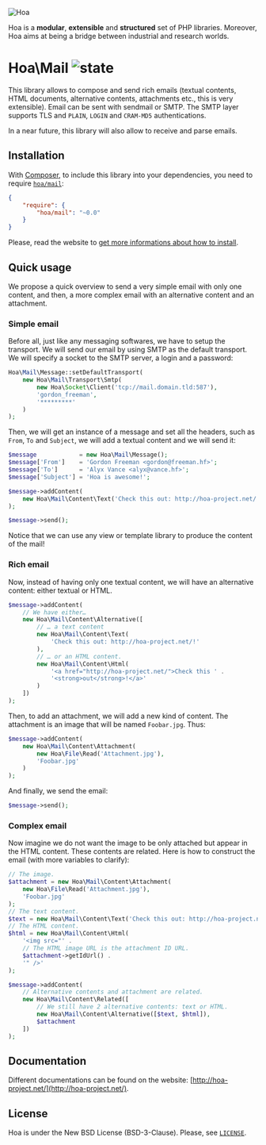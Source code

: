 ![Hoa](http://static.hoa-project.net/Image/Hoa_small.png)

Hoa is a **modular**, **extensible** and **structured** set of PHP libraries.
Moreover, Hoa aims at being a bridge between industrial and research worlds.

# Hoa\Mail ![state](http://central.hoa-project.net/State/Mail)

This library allows to compose and send rich emails (textual contents, HTML
documents, alternative contents, attachments etc., this is very extensible).
Email can be sent with sendmail or SMTP. The SMTP layer supports TLS and
`PLAIN`, `LOGIN` and `CRAM-MD5` authentications.

In a near future, this library will also allow to receive and parse emails.

## Installation

With [Composer](http://getcomposer.org/), to include this library into your
dependencies, you need to require
[`hoa/mail`](https://packagist.org/packages/hoa/mail):

```json
{
    "require": {
        "hoa/mail": "~0.0"
    }
}
```

Please, read the website to [get more informations about how to
install](http://hoa-project.net/Source.html).

## Quick usage

We propose a quick overview to send a very simple email with only one content,
and then, a more complex email with an alternative content and an attachment.

### Simple email

Before all, just like any messaging softwares, we have to setup the transport.
We will send our email by using SMTP as the default transport. We will specify a
socket to the SMTP server, a login and a password:

```php
Hoa\Mail\Message::setDefaultTransport(
    new Hoa\Mail\Transport\Smtp(
        new Hoa\Socket\Client('tcp://mail.domain.tld:587'),
        'gordon_freeman',
        '*********'
    )
);
```

Then, we will get an instance of a message and set all the headers, such as
`From`, `To` and `Subject`, we will add a textual content and we will send it:

```php
$message            = new Hoa\Mail\Message();
$message['From']    = 'Gordon Freeman <gordon@freeman.hf>';
$message['To']      = 'Alyx Vance <alyx@vance.hf>';
$message['Subject'] = 'Hoa is awesome!';

$message->addContent(
    new Hoa\Mail\Content\Text('Check this out: http://hoa-project.net/!')
);

$message->send();
```

Notice that we can use any view or template library to produce the content of
the mail!

### Rich email

Now, instead of having only one textual content, we will have an alternative
content: either textual or HTML.

```php
$message->addContent(
    // We have either…
    new Hoa\Mail\Content\Alternative([
        // … a text content
        new Hoa\Mail\Content\Text(
            'Check this out: http://hoa-project.net/!'
        ),
        // … or an HTML content.
        new Hoa\Mail\Content\Html(
            '<a href="http://hoa-project.net/">Check this ' .
            '<strong>out</strong>!</a>'
        )
    ])
);
```

Then, to add an attachment, we will add a new kind of content. The attachment is
an image that will be named `Foobar.jpg`. Thus:

```php
$message->addContent(
    new Hoa\Mail\Content\Attachment(
        new Hoa\File\Read('Attachment.jpg'),
        'Foobar.jpg'
    )
);
```

And finally, we send the email:

```php
$message->send();
```

### Complex email

Now imagine we do not want the image to be only attached but appear in the HTML
content. These contents are related. Here is how to construct the email (with
more variables to clarify):

```php
// The image.
$attachment = new Hoa\Mail\Content\Attachment(
    new Hoa\File\Read('Attachment.jpg'),
    'Foobar.jpg'
);
// The text content.
$text = new Hoa\Mail\Content\Text('Check this out: http://hoa-project.net/!');
// The HTML content.
$html = new Hoa\Mail\Content\Html(
    '<img src="' .
    // The HTML image URL is the attachment ID URL.
    $attachment->getIdUrl() .
    '" />'
);

$message->addContent(
    // Alternative contents and attachment are related.
    new Hoa\Mail\Content\Related([
        // We still have 2 alternative contents: text or HTML.
        new Hoa\Mail\Content\Alternative([$text, $html]),
        $attachment
    ])
);
```

## Documentation

Different documentations can be found on the website:
[http://hoa-project.net/](http://hoa-project.net/).

## License

Hoa is under the New BSD License (BSD-3-Clause). Please, see
[`LICENSE`](http://hoa-project.net/LICENSE).
